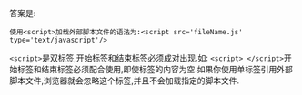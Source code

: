 
答案是:
    
    使用<script>加载外部脚本文件的语法为:<script src='fileName.js' type='text/javascript'/>
        
`<script>`是双标签,开始标签和结束标签必须成对出现.如: `<script> </script>`开始标签和结束标签必须配合使用,即使标签的内容为空.如果你使用单标签引用外部脚本文件,浏览器就会忽略这个标签,并且不会加载指定的脚本文件.